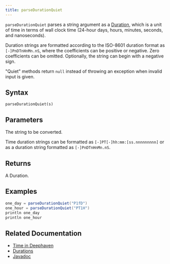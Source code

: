 ```yaml
---
title: parseDurationQuiet
---
```


`parseDurationQuiet` parses a string argument as a [Duration](../../query-language/types/durations.md), which is a unit of time in terms of wall clock time (24-hour days, hours, minutes, seconds, and nanoseconds).

Duration strings are formatted according to the ISO-8601 duration format as `[-]PnDTnHnMn.nS`, where the coefficients can be positive or negative. Zero coefficients can be omitted. Optionally, the string can begin with a negative sign.

"Quiet" methods return `null` instead of throwing an exception when invalid input is given.

## Syntax

```
parseDurationQuiet(s)
```

## Parameters

<ParamTable>
<Param name="s" type="string">

The string to be converted.

Time duration strings can be formatted as `[-]PT[-]hh:mm:[ss.nnnnnnnnn]` or as a duration string formatted as `[-]PnDTnHnMn.nS`.

</Param>
</ParamTable>

## Returns

A Duration.

## Examples

```groovy order=:log
one_day = parseDurationQuiet("P1fD")
one_hour = parseDurationQuiet("PT1H")
println one_day
println one_hour
```

## Related Documentation

- [Time in Deephaven](../../../conceptual/time-in-deephaven.md)
- [Durations](../../query-language/types/durations.md)
- [Javadoc](https://deephaven.io/core/javadoc/io/deephaven/time/DateTimeUtils.html#parseDurationQuiet(java.lang.String))

